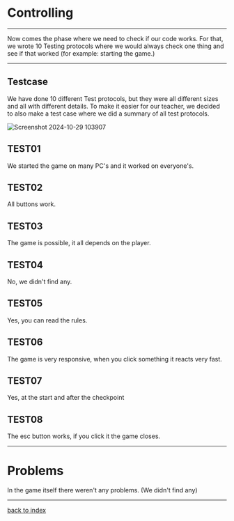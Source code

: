 # Controlling 
<hr> 
<p> Now comes the phase where we need to check if our code works. For that, we wrote 10 Testing protocols where we would always check one thing and see if that worked (for example: starting the game.)</p>

<hr>

## Testcase 
<p> We have done 10 different Test protocols, but they were all different sizes and all with different details. To make it easier for our teacher, we decided to also make a test case where we did a summary of all test protocols.</p>

![Screenshot 2024-10-29 103907](https://github.com/user-attachments/assets/cd2e5933-400e-40d9-b078-8548ae709c5f)

## TEST01
We started the game on many PC's and it worked on everyone's.
## TEST02
All buttons work.
## TEST03
The game is possible, it all depends on the player.
## TEST04
No, we didn't find any.
## TEST05
Yes, you can read the rules.
## TEST06
The game is very responsive, when you click something it reacts very fast.
## TEST07
Yes, at the start and after the checkpoint
## TEST08
The esc button works, if you click it the game closes.
<hr> 

# Problems

In the game itself there weren't any problems. (We didn't find any)



<hr>

[back to index](README.md)

 







